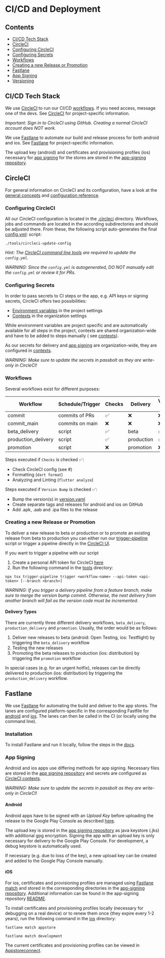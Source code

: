 # CI/CD and Deployment

## Contents

- [CI/CD Tech Stack](#cicd-tech-stack)
- [CircleCI](#circleci)
- [Configuring CircleCI](#configuring-circleci)
- [Configuring Secrets](#configuring-secrets)
- [Workflows](#workflows)
- [Creating a new Release or Promotion](#creating-a-new-release-or-promotion)
- [Fastlane](#fastlane)
- [App Signing](#app-signing)
- [Versioning](#versioning)

## CI/CD Tech Stack

We use [CircleCI](https://circleci.com/docs) to run our
CI/CD [workflows](https://app.circleci.com/pipelines/github/verdigado/gruene_app).
If you need access, message one of the devs.
See [CircleCI](#circleci) for project-specific information.

*Important: Sign in to CircleCI using GitHub. Creating a normal CircleCI account does NOT work.*

We use [Fastlane](https://docs.fastlane.tools) to automate our build and release process for both android and ios.
See [Fastlane](#fastlane) for project-specific information.

The upload key (android) and certificates and provisioning profiles (ios) necessary for [app signing](#app-signing) for
the stores are stored in the [app-signing repository](https://github.com/verdigado/app-signing).

## CircleCI

For general information on CircleCI and its configuration, have a look at
the [general concepts](https://circleci.com/docs/concepts)
and [configuration reference](https://circleci.com/docs/configuration-reference).

### Configuring CircleCI

All our CircleCI configuration is located in the [.circleci](../.circleci/src) directory.
Workflows, jobs and commands are located in the according subdirectories and should be adjusted there.
From these, the following script auto-generates the final [config.yml](../.circleci/config.yml):
script:

``` shell
./tools/circleci-update-config
```

*Hint: The [CircleCI command line tools](https://circleci.com/docs/local-cli) are required to update the `config.yml`.*

*WARNING: Since the `config.yml` is autogenerated, DO NOT manually edit the `config.yml` or review it for PRs.*

### Configuring Secrets

In order to pass secrets to CI steps or the app, e.g. API keys or signing secrets, CircleCI offers two possibilities:

- [Environment variables](https://app.circleci.com/settings/project/github/verdigado/gruene_app/environment-variables)
  in the project settings
- [Contexts](https://app.circleci.com/settings/organization/github/verdigado/contexts) in the organization settings

While environment variables are project specific and are automatically available for all steps in the project, contexts
are shared organization-wide and have to be added to steps manually (
see [contexts](https://circleci.com/docs/contexts)).

As our secrets for delivery and [app signing](#app-signing) are organization-wide, they are configured in
[contexts](https://app.circleci.com/settings/organization/github/verdigado/contexts).

*WARNING: Make sure to update the secrets in passbolt as they are write-only in CircleCI!*

### Workflows

Several workflows exist for different purposes:

| Workflow            | Schedule/Trigger | Checks             | Delivery   | Version Bump       |
|---------------------|------------------|--------------------|------------|--------------------|
| commit              | commits of PRs   | :white_check_mark: | :x:        | :x:                |
| commit_main         | commits on main  | :x:                | :x:        | :x:                |
| beta_delivery       | script           | :white_check_mark: | beta       | :white_check_mark: |
| production_delivery | script           | :white_check_mark: | production | :white_check_mark: |
| promotion           | script           | :x:                | promotion  | :x:                |

Steps executed if `Checks` is checked :white_check_mark::

- Check CircleCI config (see #)
- Formatting (`dart format`)
- Analyzing and Linting (`flutter analyze`)

Steps executed if `Version Bump` is checked :white_check_mark::

- Bump the version(s) in [version.yaml](../version.yaml)
- Create separate tags and releases for android and ios on GitHub
- Add .apk, .aab and .ipa files to the release

### Creating a new Release or Promotion

To deliver a new release to beta or production or to promote an existing release from beta to production you can either
run our [trigger-pipeline](../tools/trigger-pipeline.ts) script or trigger a pipeline directly in
the [CircleCI UI](https://app.circleci.com/pipelines/github/verdigado/gruene_app).

If you want to trigger a pipeline with our script

1. Create a personal API token for CircleCI [here](https://app.circleci.com/settings/user/tokens)
2. Run the following command in the [tools](../tools) directory:

``` shell
npx tsx trigger-pipeline trigger <workflow-name> --api-token <api-token> [--branch <branch>]
```

*WARNING: If you trigger a delivery pipeline from a feature branch, make sure to merge the version bump commit.
Otherwise, the next delivery from another branch will fail as the version code must be incremented.*

#### Delivery Types

There are currently three different delivery workflows, `beta_delivery`, `production_delivery` and `promotion`.
Usually, the order would be as follows:

1. Deliver new releases to beta (android: Open Testing, ios: Testflight) by triggering the `beta_delivery` workflow
2. Testing the new releases
3. Promoting the beta releases to production (ios: distribution) by triggering the `promotion` workflow

In special cases (e.g. for an urgent hotfix), releases can be directly delivered to production (ios: distribution) by
triggering the `production_delivery` workflow.

## Fastlane

We use [Fastlane](https://docs.fastlane.tools) for automating the build and deliver to the app stores.
The lanes are configured platform-specific in the corresponding Fastfile for [android](../android/fastlane/Fastfile)
and [ios](../ios/fastlane/Fastfile).
The lanes can then be called in the CI (or locally using the command line).

### Installation

To install Fastlane and run it locally, follow the steps in the [docs](https://docs.fastlane.tools/#getting-started).

### App Signing

Android and ios apps use differing methods for app signing.
Necessary files are stored in the [app signing repository](#app-signing) and secrets are configured
as [CircleCI contexts](#configuring-secrets).

*WARNING: Make sure to update the secrets in passbolt as they are write-only in CircleCI!*

#### Android

Android apps have to be signed with an *Upload Key* before uploading the release to the Google Play Console as
described [here](https://developer.android.com/studio/publish/app-signing).

The upload key is stored in the [app signing repository](https://github.com/verdigado/app-signing)
as java keystore (.jks) with additional gpg encryption.
Signing the app with an upload key is only necessary for delivery to the Google Play Console.
For development, a debug keystore is automatically used.

If necessary (e.g. due to loss of the key), a new upload key can be created and added to the Google Play Console
manually.

#### iOS

For ios, certificates and provisioning profiles are managed
using [Fastlane match](https://docs.fastlane.tools/actions/match) and stored in the corresponding directories in
the [app-signing repository](https://github.com/verdigado/app-signing).
Additional information can be found in the app-signing
repository [README](https://github.com/verdigado/app-signing/blob/main/README.md).

To install certificates and provisioning profiles locally (necessary for debugging on a real device)
or to renew them once (they expire every 1-2 years), run the following command in the [ios](../ios) directory:

``` shell
fastlane match appstore
```

``` shell
fastlane match development
```

The current certificates and provisioning profiles can be viewed in
[Appstoreconnect](https://developer.apple.com/account/resources/certificates).
